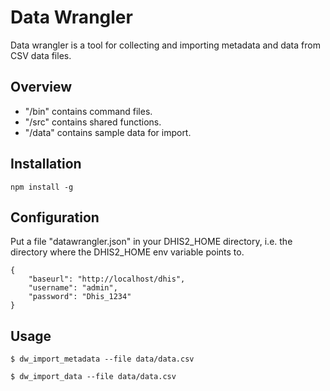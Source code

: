 # Data Wrangler

Data wrangler is a tool for collecting and importing metadata and data from CSV data files.

## Overview

* "/bin" contains command files.
* "/src" contains shared functions.
* "/data" contains sample data for import.

## Installation

```
npm install -g
```

## Configuration

Put a file "datawrangler.json" in your DHIS2_HOME directory, i.e. the directory where the DHIS2_HOME env variable points to.

```
{
    "baseurl": "http://localhost/dhis",
    "username": "admin",
    "password": "Dhis_1234"
}
```

## Usage

```
$ dw_import_metadata --file data/data.csv

$ dw_import_data --file data/data.csv
```
